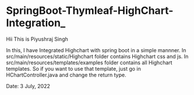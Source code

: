 # SpringBoot-Thymleaf-HighChart-Integration_



Hii This is Piyushraj Singh

In this, I have Integrated Highchart with spring boot in a simple mannner.
In src/main/resources/static/Highchart folder contains Highchart css and js.
In src/main/resources/templates/examples folder contains all Highchart templates.
So if you want to use that template, just go in HChartController.java and change the return type.


Date: 3 July, 2022

